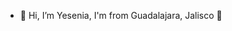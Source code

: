 - 👋 Hi, I’m Yesenia, I'm from Guadalajara, Jalisco :beers: 

<!---
YeseniaHdezGDL/YeseniaHdezGDL is a ✨ special ✨ repository because its `README.md` (this file) appears on your GitHub profile.
You can click the Preview link to take a look at your changes.
--->
